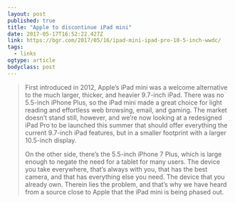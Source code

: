 ```yaml
---
layout: post 
published: true 
title: "Apple to discontinue iPad mini" 
date: 2017-05-17T16:52:22.427Z 
link: https://bgr.com/2017/05/16/ipad-mini-ipad-pro-10-5-inch-wwdc/ 
tags:
  - links
ogtype: article 
bodyclass: post 
---
```


> First introduced in 2012, Apple’s iPad mini was a welcome alternative to the much larger, thicker, and heavier 9.7-inch iPad. There was no 5.5-inch iPhone Plus, so the iPad mini made a great choice for light reading and effortless web browsing, email, and gaming. The market doesn’t stand still, however, and we’re now looking at a redesigned iPad Pro to be launched this summer that should offer everything the current 9.7-inch iPad features, but in a smaller footprint with a larger 10.5-inch display.
> 
> On the other side, there’s the 5.5-inch iPhone 7 Plus, which is large enough to negate the need for a tablet for many users. The device you take everywhere, that’s always with you, that has the best camera, and that has everything else you need. The device that you already own. Therein lies the problem, and that’s why we have heard from a source close to Apple that the iPad mini is being phased out.

